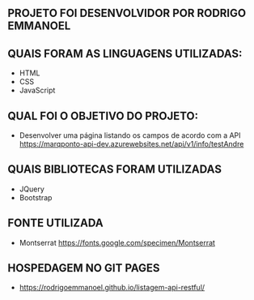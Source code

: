 ## PROJETO FOI DESENVOLVIDOR POR RODRIGO EMMANOEL

## QUAIS FORAM AS LINGUAGENS UTILIZADAS:
- HTML
- CSS
- JavaScript

## QUAL FOI O OBJETIVO DO PROJETO:
- Desenvolver uma página listando os campos de acordo com a API https://marqponto-api-dev.azurewebsites.net/api/v1/info/testAndre

## QUAIS BIBLIOTECAS FORAM UTILIZADAS
- JQuery
- Bootstrap

## FONTE UTILIZADA
- Montserrat https://fonts.google.com/specimen/Montserrat

## HOSPEDAGEM NO GIT PAGES
- https://rodrigoemmanoel.github.io/listagem-api-restful/
